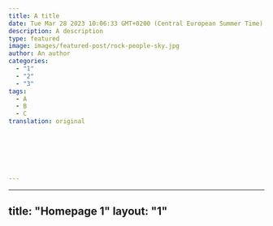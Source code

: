 ```yaml
---
title: A title
date: Tue Mar 28 2023 10:06:33 GMT+0200 (Central European Summer Time)
description: A description
type: featured
image: images/featured-post/rock-people-sky.jpg
author: An author
categories:
  - "1"
  - "2"
  - "3"
tags:
  - A
  - B
  - C
translation: original







---
```

---
title: "Homepage 1"
layout: "1"
---